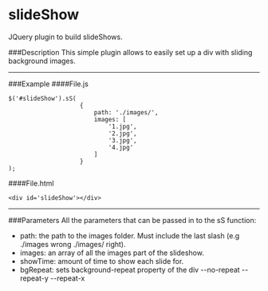 # slideShow

JQuery plugin to build slideShows.

###Description
This simple plugin allows to easily set up a div with sliding background images.
***
###Example
####File.js
```
$('#slideShow').sS(
					{
						path: './images/',
						images: [
							'1.jpg',
							'2.jpg',
							'3.jpg',
							'4.jpg'
						]
					}
);
```
####File.html
```
<div id='slideShow'></div>
```
***
###Parameters
All the parameters that can be passed in to the sS function:
- path: the path to the images folder. Must include the last slash (e.g ./images wrong ./images/ right).
- images: an array of all the images part of the slideshow.
- showTime: amount of time to show each slide for.
- bgRepeat: sets background-repeat property of the div
--no-repeat
--repeat-y
--repeat-x



